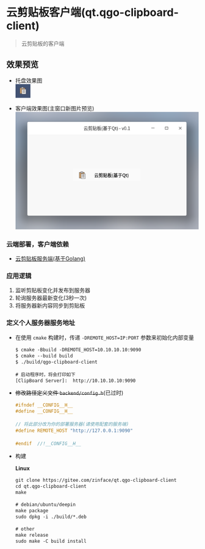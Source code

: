 # 云剪贴板客户端(qt.qgo-clipboard-client)

> 云剪贴板的客户端

## 效果预览

- 托盘效果图\
    ![](screenshots/20220610174332.png)  

- 客户端效果图(主窗口新图片预览)\
    ![](screenshots/20220610173439.png) 


### 云端部署，客户端依赖

- [云剪贴板服务端(基于Golang)][clipboard-server]

[clipboard-server]: https://gitee.com/zinface/go.clipboard-server

### 应用逻辑

1. 监听剪贴板变化并发布到服务器
2. 轮询服务器最新变化(3秒一次)
3. 将服务器新内容同步到剪贴板

### 定义个人服务器服务地址

- 在使用 `cmake` 构建时，传递 `-DREMOTE_HOST=IP:PORT` 参数来初始化内部变量

    ```shell
    $ cmake -Bbuild -DREMOTE_HOST=10.10.10.10:9090
    $ cmake --build build
    $ ./build/qgo-clipboard-client

    # 启动程序时，将会打印如下
    [ClipBoard Server]:  http://10.10.10.10:9090
    ```

- ~~修改路径定义文件 `backend/config.h`~~(已过时)

    ```c
    #ifndef __CONFIG__H__
    #define __CONFIG__H__

    // 将此部分改为你的部署服务器(请使用配套的服务端)
    #define REMOTE_HOST "http://127.0.0.1:9090"

    #endif  //!__CONFIG__H__
    ```

- 构建

    **Linux**
    ```
    git clone https://gitee.com/zinface/qt.qgo-clipboard-client
    cd qt.qgo-clipboard-client
    make

    # debian/ubuntu/deepin
    make package
    sudo dpkg -i ./build/*.deb

    # other
    make release
    sudo make -C build install
    ```